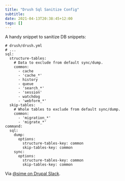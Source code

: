 ```yaml
---
title: "Drush Sql Sanitize Config"
subtitle: 
date: 2021-04-13T20:38:45+12:00
tags: []
---
```


A handy snippet to sanitize DB snippets:

```
# drush/drush.yml
# ...
sql:
  structure-tables:
    # Data to exclude from default sync/dump.
    common:
      - cache
      - 'cache_*'
      - history
      - queue
      - 'search_*'
      - 'session'
      - watchdog
      - 'webform_*'
  skip-tables:
    # Whole tables to exclude from default sync/dump.
    common:
      - 'migration_*'
      - 'migrate_*'
command:
  sql:
    dump:
      options:
        structure-tables-key: common
        skip-tables-key: common
    sync:
      options:
        structure-tables-key: common
        skip-tables-key: common
```

Via [@sime on Drupal Slack](https://drupal.slack.com/archives/C45SW3FLM/p1618298597023300?thread_ts=1618273874.010500&cid=C45SW3FLM).